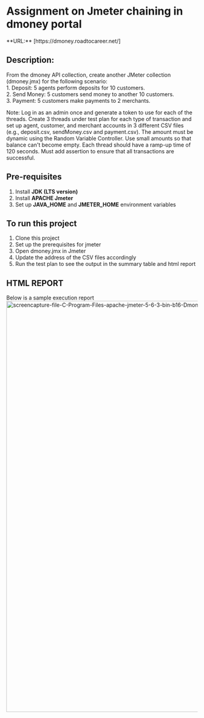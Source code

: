 # Assignment on Jmeter chaining in dmoney portal
</hr>
**URL:** [https://dmoney.roadtocareer.net/]

## Description:
</hr>
From the dmoney API collection, create another JMeter collection (dmoney.jmx) for the following scenario: </br>
1. Deposit: 5 agents perform deposits for 10 customers. </br>
2. Send Money: 5 customers send money to another 10 customers. </br>
3. Payment: 5 customers make payments to 2 merchants. </br>

Note: Log in as an admin once and generate a token to use for each of the threads. Create 3 threads under test plan for each type of transaction and set up agent, customer, and merchant accounts in 3 different CSV files (e.g., deposit.csv, sendMoney.csv and payment.csv). The amount must be dynamic using the Random Variable Controller. Use small amounts so that balance can't become empty. Each thread should have a ramp-up time of 120 seconds. Must add assertion to ensure that all transactions are successful.

## Pre-requisites
1. Install **JDK (LTS version)**
2. Install **APACHE Jmeter**
3. Set up **JAVA_HOME** and **JMETER_HOME** environment variables 

## To run this project
1. Clone this project
2. Set up the prerequisites for jmeter
3. Open dmoney.jmx in Jmeter
4. Update the address of the CSV files accordingly
5. Run the test plan to see the output in the summary table and html report

## HTML REPORT
</hr>
Below is a sample execution report </br>
<img width="1102" height="1081" alt="screencapture-file-C-Program-Files-apache-jmeter-5-6-3-bin-b16-DmoneyReports-index-html-2025-09-06-15_57_35" src="https://github.com/user-attachments/assets/fe7df29c-8342-42b0-a6a4-8d881deeb302" />

